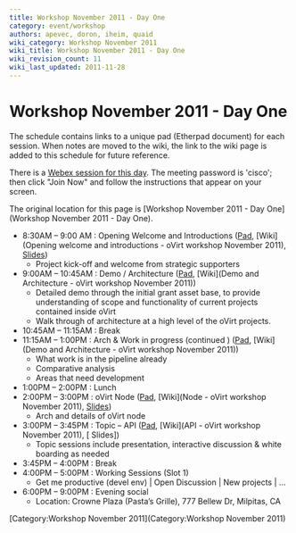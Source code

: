 ```yaml
---
title: Workshop November 2011 - Day One
category: event/workshop
authors: apevec, doron, iheim, quaid
wiki_category: Workshop November 2011
wiki_title: Workshop November 2011 - Day One
wiki_revision_count: 11
wiki_last_updated: 2011-11-28
---
```


# Workshop November 2011 - Day One

The schedule contains links to a unique pad (Etherpad document) for each session. When notes are moved to the wiki, the link to the wiki page is added to this schedule for future reference.

There is a [Webex session for this day](https://cisco.webex.com/cisco/j.php?J=207445903&PW=NZGJkYTY4MTdm). The meeting password is 'cisco'; then click "Join Now" and follow the instructions that appear on your screen.

The original location for this page is [Workshop November 2011 - Day One](Workshop November 2011 - Day One).

*   8:30AM – 9:00 AM : Opening Welcome and Introductions ([Pad](http://etherpad.ubuntu.com/ovirt-workshop-opening-welcome-and-introductions-20111101), [Wiki](Opening welcome and introductions - oVirt workshop November 2011), [Slides](http://www.ovirt.org/wp-content/uploads/2011/09/Ovirt-WorkShop-Invitation.pdf))
    -   Project kick-off and welcome from strategic supporters
*   9:00AM – 10:45AM : Demo / Architecture ([Pad](http://etherpad.ubuntu.com/demo-architecture-ovirt-workshop-20111101), [Wiki](Demo and Architecture - oVirt workshop November 2011))
    -   Detailed demo through the initial grant asset base, to provide understanding of scope and functionality of current projects contained inside oVirt
    -   Walk through of architecture at a high level of the oVirt projects.
*   10:45AM – 11:15AM : Break
*   11:15AM – 1:00PM : Arch & Work in progress (continued ) ([Pad](http://etherpad.ubuntu.com/demo-architecture-ovirt-workshop-20111101), [Wiki](Demo and Architecture - oVirt workshop November 2011))
    -   What work is in the pipeline already
    -   Comparative analysis
    -   Areas that need development
*   1:00PM – 2:00PM : Lunch
*   2:00PM – 3:00PM : oVirt Node ([Pad](http://etherpad.ubuntu.com/node-ovirt-workshop-20111101), [Wiki](Node - oVirt workshop November 2011), [Slides](http://www.ovirt.org/wp-content/uploads/2011/11/ovirt-node.pdf))
    -   Arch and details of oVirt node
*   3:00PM – 3:45PM : Topic – API ([Pad](http://etherpad.ubuntu.com/api-ovirt-workshop-20111101), [Wiki](API - oVirt workshop November 2011), [ Slides])
    -   Topic sessions include presentation, interactive discussion & white boarding as needed
*   3:45PM – 4:00PM : Break
*   4:00PM – 5:00PM : Working Sessions (Slot 1)
    -   Get me productive (devel env) | Open Discussion | New projects | …
*   6:00PM – 9:00PM : Evening social
    -   Location: Crowne Plaza (Pasta’s Grille), 777 Bellew Dr, Milpitas, CA

[Category:Workshop November 2011](Category:Workshop November 2011)

